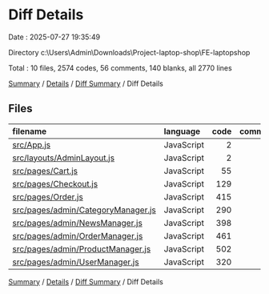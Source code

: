 # Diff Details

Date : 2025-07-27 19:35:49

Directory c:\\Users\\Admin\\Downloads\\Project-laptop-shop\\FE-laptopshop

Total : 10 files,  2574 codes, 56 comments, 140 blanks, all 2770 lines

[Summary](results.md) / [Details](details.md) / [Diff Summary](diff.md) / Diff Details

## Files
| filename | language | code | comment | blank | total |
| :--- | :--- | ---: | ---: | ---: | ---: |
| [src/App.js](/src/App.js) | JavaScript | 2 | 0 | 0 | 2 |
| [src/layouts/AdminLayout.js](/src/layouts/AdminLayout.js) | JavaScript | 2 | 0 | -1 | 1 |
| [src/pages/Cart.js](/src/pages/Cart.js) | JavaScript | 55 | 4 | 7 | 66 |
| [src/pages/Checkout.js](/src/pages/Checkout.js) | JavaScript | 129 | 7 | 18 | 154 |
| [src/pages/Order.js](/src/pages/Order.js) | JavaScript | 415 | 3 | 23 | 441 |
| [src/pages/admin/CategoryManager.js](/src/pages/admin/CategoryManager.js) | JavaScript | 290 | 13 | 15 | 318 |
| [src/pages/admin/NewsManager.js](/src/pages/admin/NewsManager.js) | JavaScript | 398 | 11 | 30 | 439 |
| [src/pages/admin/OrderManager.js](/src/pages/admin/OrderManager.js) | JavaScript | 461 | 5 | 16 | 482 |
| [src/pages/admin/ProductManager.js](/src/pages/admin/ProductManager.js) | JavaScript | 502 | 4 | 9 | 515 |
| [src/pages/admin/UserManager.js](/src/pages/admin/UserManager.js) | JavaScript | 320 | 9 | 23 | 352 |

[Summary](results.md) / [Details](details.md) / [Diff Summary](diff.md) / Diff Details